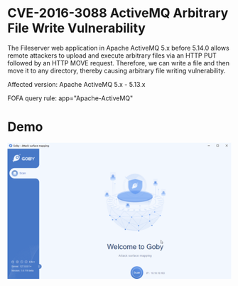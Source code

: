 # CVE-2016-3088 ActiveMQ Arbitrary File Write Vulnerability

The Fileserver web application in Apache ActiveMQ 5.x before 5.14.0 allows remote attackers to upload and execute arbitrary files via an HTTP PUT followed by an HTTP MOVE request. Therefore, we can write a file and then move it to any directory, thereby causing arbitrary file writing vulnerability.

Affected version: Apache ActiveMQ 5.x - 5.13.x

FOFA query rule: app="Apache-ActiveMQ"

# Demo

![](CVE-2016-3088.gif)